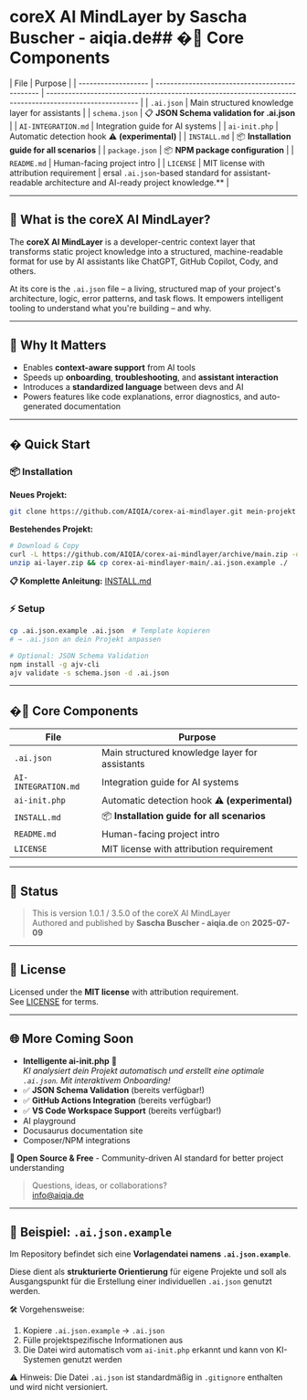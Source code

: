 # coreX AI MindLayer by Sascha Buscher - aiqia.de## �🔧 Core Components

| File                | Purpose                                        |
| ------------------- | ---------------------------------------------- | ------------------------------------------------------------------------------------------------------- |
| `.ai.json`          | Main structured knowledge layer for assistants |
| `schema.json`       | 📋 **JSON Schema validation for .ai.json**     |
| `AI-INTEGRATION.md` | Integration guide for AI systems               |
| `ai-init.php`       | Automatic detection hook ⚠️ **(experimental)** |
| `INSTALL.md`        | 📦 **Installation guide for all scenarios**    |
| `package.json`      | 📦 **NPM package configuration**               |
| `README.md`         | Human-facing project intro                     |
| `LICENSE`           | MIT license with attribution requirement       | ersal `.ai.json`-based standard for assistant-readable architecture and AI-ready project knowledge.\*\* |

---

## 🧠 What is the coreX AI MindLayer?

The **coreX AI MindLayer** is a developer-centric context layer that transforms static project knowledge into a structured, machine-readable format for use by AI assistants like ChatGPT, GitHub Copilot, Cody, and others.

At its core is the `.ai.json` file – a living, structured map of your project's architecture, logic, error patterns, and task flows. It empowers intelligent tooling to understand what you're building – and why.

---

## 🚀 Why It Matters

- Enables **context-aware support** from AI tools
- Speeds up **onboarding**, **troubleshooting**, and **assistant interaction**
- Introduces a **standardized language** between devs and AI
- Powers features like code explanations, error diagnostics, and auto-generated documentation

---

## � Quick Start

### 📦 Installation

**Neues Projekt:**

```bash
git clone https://github.com/AIQIA/corex-ai-mindlayer.git mein-projekt
```

**Bestehendes Projekt:**

```bash
# Download & Copy
curl -L https://github.com/AIQIA/corex-ai-mindlayer/archive/main.zip -o ai-layer.zip
unzip ai-layer.zip && cp corex-ai-mindlayer-main/.ai.json.example ./
```

**📋 Komplette Anleitung:** [INSTALL.md](INSTALL.md)

### ⚡ Setup

```bash
cp .ai.json.example .ai.json  # Template kopieren
# → .ai.json an dein Projekt anpassen

# Optional: JSON Schema Validation
npm install -g ajv-cli
ajv validate -s schema.json -d .ai.json
```

---

## �🔧 Core Components

| File                | Purpose                                        |
| ------------------- | ---------------------------------------------- |
| `.ai.json`          | Main structured knowledge layer for assistants |
| `AI-INTEGRATION.md` | Integration guide for AI systems               |
| `ai-init.php`       | Automatic detection hook ⚠️ **(experimental)** |
| `INSTALL.md`        | 📦 **Installation guide for all scenarios**    |
| `README.md`         | Human-facing project intro                     |
| `LICENSE`           | MIT license with attribution requirement       |

---

## 📂 Status

> This is version 1.0.1 / 3.5.0 of the coreX AI MindLayer  
> Authored and published by **Sascha Buscher - aiqia.de** on **2025-07-09**

---

## 📝 License

Licensed under the **MIT license** with attribution requirement.  
See [LICENSE](LICENSE) for terms.

---

## 🌐 More Coming Soon

- **Intelligente ai-init.php** 🤖  
  _KI analysiert dein Projekt automatisch und erstellt eine optimale `.ai.json`. Mit interaktivem Onboarding!_
- ✅ **JSON Schema Validation** (bereits verfügbar!)
- ✅ **GitHub Actions Integration** (bereits verfügbar!)
- ✅ **VS Code Workspace Support** (bereits verfügbar!)
- AI playground
- Docusaurus documentation site
- Composer/NPM integrations

**🎯 Open Source & Free** - Community-driven AI standard for better project understanding

> Questions, ideas, or collaborations?  
> [info@aiqia.de](mailto:info@aiqia.de)

---

## 📘 Beispiel: `.ai.json.example`

Im Repository befindet sich eine **Vorlagendatei namens `.ai.json.example`**.

Diese dient als **strukturierte Orientierung** für eigene Projekte und soll als Ausgangspunkt für die Erstellung einer individuellen `.ai.json` genutzt werden.

🛠️ Vorgehensweise:

1. Kopiere `.ai.json.example` → `.ai.json`
2. Fülle projektspezifische Informationen aus
3. Die Datei wird automatisch vom `ai-init.php` erkannt und kann von KI-Systemen genutzt werden

⚠️ Hinweis: Die Datei `.ai.json` ist standardmäßig in `.gitignore` enthalten und wird nicht versioniert.
